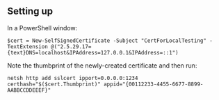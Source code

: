 ## Setting up

In a PowerShell window:

    $cert = New-SelfSignedCertificate -Subject "CertForLocalTesting" -TextExtension @("2.5.29.17={text}DNS=localhost&IPAddress=127.0.0.1&IPAddress=::1")

Note the thumbprint of the newly-created certificate and then run:

    netsh http add sslcert ipport=0.0.0.0:1234 certhash="$($cert.Thumbprint)" appid="{00112233-4455-6677-8899-AABBCCDDEEEF}"


